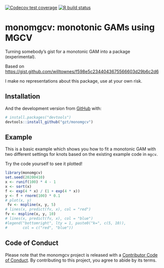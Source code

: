 
<!-- README.md is generated from README.Rmd. Please edit that file -->

<!-- badges: start -->

[![Codecov test
coverage](https://codecov.io/gh/gzt/monomgcv/branch/master/graph/badge.svg)](https://codecov.io/gh/gzt/monomgcv?branch=master)
[![R build
status](https://github.com/gzt/monomgcv/workflows/R-CMD-check/badge.svg)](https://github.com/gzt/monomgcv/actions)
<!-- badges: end -->

# monomgcv: monotonic GAMs using MGCV

Turning somebody’s gist for a monotonic GAM into a package
(experimental).

Based on
<https://gist.github.com/willtownes/f598e5c2344043675566603d29b6c2d6>

I make no representations about this package, use at your own risk.

## Installation

And the development version from [GitHub](https://github.com/) with:

``` r
# install.packages("devtools")
devtools::install_github("gzt/monomgcv")
```

## Example

This is a basic example which shows you how to fit a monotonic GAM with
two different settings for knots based on the existing example code in
`mgcv`.

Try the code yourself to see it plotted\!

``` r
library(monomgcv)
set.seed(20200410)
x <- runif(100) * 4 - 1
x <- sort(x)
f <- exp(4 * x) / (1 + exp(4 * x))
y <- f + rnorm(100) * 0.1
# plot(x, y)
 fv <- mspline(x, y, 5)
# lines(x, predict(fv, x), col = "red")
fv <- mspline(x, y, 10)
# lines(x, predict(fv, x), col = "blue")
#legend("bottomright", lty = 1, paste0("k=", c(5, 10)),
#       col = c("red", "blue"))
```

## Code of Conduct

Please note that the monomgcv project is released with a [Contributor
Code of
Conduct](https://contributor-covenant.org/version/2/0/CODE_OF_CONDUCT.html).
By contributing to this project, you agree to abide by its terms.
